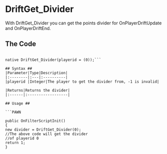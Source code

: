# DriftGet\_Divider #

With DriftGet\_Divider you can get the points divider for OnPlayerDriftUpdate and OnPlayerDriftEnd.

## The Code ##
```PAWN

native DriftGet_Divider(playerid = (0));```

## Syntax ##
|Parameter|Type|Description|
|:--------|:---|:----------|
|playerid |Integer|The player to get the divider from, -1 is invalid|

|Returns|Returns the divider|
|:------|:------------------|

## Usage ##

```PAWN

public OnFilterScriptInit()
{
new divider = DriftGet_Divider(0);
//The above code will get the divider
//of playerid 0
return 1;
}
```